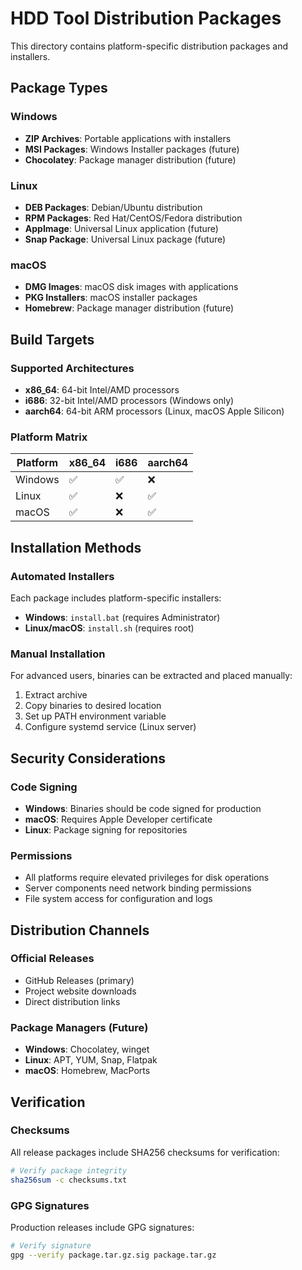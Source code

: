 # HDD Tool Distribution Packages

This directory contains platform-specific distribution packages and installers.

## Package Types

### Windows
- **ZIP Archives**: Portable applications with installers
- **MSI Packages**: Windows Installer packages (future)
- **Chocolatey**: Package manager distribution (future)

### Linux
- **DEB Packages**: Debian/Ubuntu distribution
- **RPM Packages**: Red Hat/CentOS/Fedora distribution
- **AppImage**: Universal Linux application (future)
- **Snap Package**: Universal Linux package (future)

### macOS
- **DMG Images**: macOS disk images with applications
- **PKG Installers**: macOS installer packages
- **Homebrew**: Package manager distribution (future)

## Build Targets

### Supported Architectures
- **x86_64**: 64-bit Intel/AMD processors
- **i686**: 32-bit Intel/AMD processors (Windows only)
- **aarch64**: 64-bit ARM processors (Linux, macOS Apple Silicon)

### Platform Matrix
| Platform | x86_64 | i686 | aarch64 |
|----------|---------|------|---------|
| Windows  | ✅     | ✅   | ❌      |
| Linux    | ✅     | ❌   | ✅      |
| macOS    | ✅     | ❌   | ✅      |

## Installation Methods

### Automated Installers
Each package includes platform-specific installers:
- **Windows**: `install.bat` (requires Administrator)
- **Linux/macOS**: `install.sh` (requires root)

### Manual Installation
For advanced users, binaries can be extracted and placed manually:
1. Extract archive
2. Copy binaries to desired location
3. Set up PATH environment variable
4. Configure systemd service (Linux server)

## Security Considerations

### Code Signing
- **Windows**: Binaries should be code signed for production
- **macOS**: Requires Apple Developer certificate
- **Linux**: Package signing for repositories

### Permissions
- All platforms require elevated privileges for disk operations
- Server components need network binding permissions
- File system access for configuration and logs

## Distribution Channels

### Official Releases
- GitHub Releases (primary)
- Project website downloads
- Direct distribution links

### Package Managers (Future)
- **Windows**: Chocolatey, winget
- **Linux**: APT, YUM, Snap, Flatpak
- **macOS**: Homebrew, MacPorts

## Verification

### Checksums
All release packages include SHA256 checksums for verification:
```bash
# Verify package integrity
sha256sum -c checksums.txt
```

### GPG Signatures
Production releases include GPG signatures:
```bash
# Verify signature
gpg --verify package.tar.gz.sig package.tar.gz
```